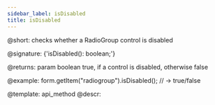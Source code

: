 ```yaml
---
sidebar_label: isDisabled
title: isDisabled
---          
```


@short: checks whether a RadioGroup control is disabled

@signature: {'isDisabled(): boolean;'}

@returns:
param   boolean     true, if a control is disabled, otherwise false


@example:
form.getItem("radiogroup").isDisabled(); 
// -> true/false

@template: api_method
@descr:


